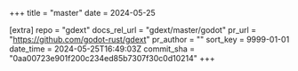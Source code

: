 +++
title = "master"
date = 2024-05-25

[extra]
repo = "gdext"
docs_rel_url = "gdext/master/godot"
pr_url = "https://github.com/godot-rust/gdext"
pr_author = ""
sort_key = 9999-01-01
date_time = 2024-05-25T16:49:03Z
commit_sha = "0aa00723e901f200c234ed85b7307f30c0d10214"
+++


